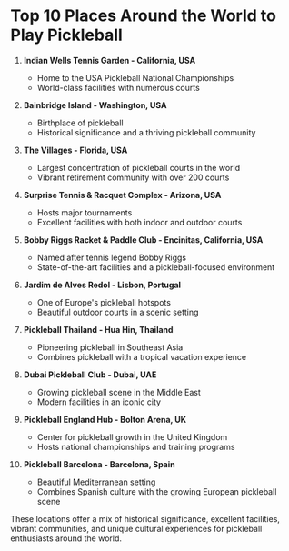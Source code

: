 # Top 10 Places Around the World to Play Pickleball

1. **Indian Wells Tennis Garden - California, USA**
    - Home to the USA Pickleball National Championships
    - World-class facilities with numerous courts

2. **Bainbridge Island - Washington, USA**
    - Birthplace of pickleball
    - Historical significance and a thriving pickleball community

3. **The Villages - Florida, USA**
    - Largest concentration of pickleball courts in the world
    - Vibrant retirement community with over 200 courts

4. **Surprise Tennis & Racquet Complex - Arizona, USA**
    - Hosts major tournaments
    - Excellent facilities with both indoor and outdoor courts

5. **Bobby Riggs Racket & Paddle Club - Encinitas, California, USA**
    - Named after tennis legend Bobby Riggs
    - State-of-the-art facilities and a pickleball-focused environment

6. **Jardim de Alves Redol - Lisbon, Portugal**
    - One of Europe's pickleball hotspots
    - Beautiful outdoor courts in a scenic setting

7. **Pickleball Thailand - Hua Hin, Thailand**
    - Pioneering pickleball in Southeast Asia
    - Combines pickleball with a tropical vacation experience

8. **Dubai Pickleball Club - Dubai, UAE**
    - Growing pickleball scene in the Middle East
    - Modern facilities in an iconic city

9. **Pickleball England Hub - Bolton Arena, UK**
    - Center for pickleball growth in the United Kingdom
    - Hosts national championships and training programs

10. **Pickleball Barcelona - Barcelona, Spain**
    - Beautiful Mediterranean setting
    - Combines Spanish culture with the growing European pickleball scene

These locations offer a mix of historical significance, excellent facilities, vibrant communities, and unique cultural experiences for pickleball enthusiasts around the world.
